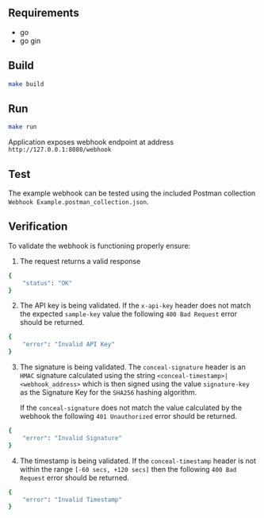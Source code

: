 Requirements
--

* go
* go gin

Build
--

```bash
make build
```

Run
--

```bash
make run
```

Application exposes webhook endpoint at address
`http://127.0.0.1:8080/webhook`

Test
--

The example webhook can be tested using the included Postman collection `Webhook Example.postman_collection.json`.

Verification
--

To validate the webhook is functioning properly ensure:

1. The request returns a valid response

```bash
{
    "status": "OK"
}
```

2. The API key is being validated. If the `x-api-key` header does not match the expected `sample-key` value the following `400 Bad Request` error should be returned.

```bash
{
    "error": "Invalid API Key"
}
```

3. The signature is being validated. The `conceal-signature` header is an `HMAC` signature calculated using the string `<conceal-timestamp>|<webhook_address>` which is then signed using the value `signature-key` as the Signature Key for the `SHA256` hashing algorithm.

   If the `conceal-signature` does not match the value calculated by the webhook the following `401 Unauthorized` error should be returned.

```bash
{
    "error": "Invalid Signature"
}
```

4. The timestamp is being validated. If the `conceal-timestamp` header is not within the range `[-60 secs, +120 secs]` then the following `400 Bad Request` error should be returned.

```bash
{
    "error": "Invalid Timestamp"
}
```
